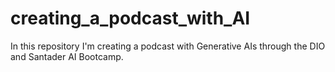# creating_a_podcast_with_AI
In this repository I'm creating a podcast with Generative AIs through the DIO and Santader AI Bootcamp.
